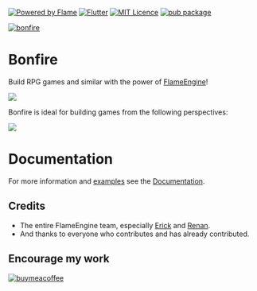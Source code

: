 [![Powered by Flame](https://img.shields.io/badge/Powered%20by-%F0%9F%94%A5-orange.svg)](https://flame-engine.org)
[![Flutter](https://img.shields.io/badge/Made%20with-Flutter-blue.svg)](https://flutter.dev/)
[![MIT Licence](https://badges.frapsoft.com/os/mit/mit.svg?v=103)](https://opensource.org/licenses/mit-license.php)
[![pub package](https://img.shields.io/pub/v/bonfire.svg)](https://pub.dev/packages/bonfire)


[![bonfire](https://github.com/RafaelBarbosatec/bonfire/blob/master/media/bonfire.gif)](https://bonfire-engine.github.io/)


# Bonfire

Build RPG games and similar with the power of [FlameEngine](https://flame-engine.org/)!

![](https://github.com/RafaelBarbosatec/bonfire/blob/master/media/video.gif)

Bonfire is ideal for building games from the following perspectives:

![](https://github.com/RafaelBarbosatec/bonfire/blob/feature/separate-player/media/perspectiva.jpg)

# Documentation

For more information and [examples](https://bonfire-engine.github.io/#/examples) see the [Documentation](https://bonfire-engine.github.io/).

## Credits

 * The entire FlameEngine team, especially [Erick](https://github.com/erickzanardo) and [Renan](https://github.com/renancaraujo).
 * And thanks to everyone who contributes and has already contributed.

## Encourage my work

[![buymeacoffee](https://user-images.githubusercontent.com/835641/60540201-fcd7fa00-9ce4-11e9-87ec-1e98568e9f58.png)](https://www.buymeacoffee.com/rafaelbarbosa)

 
